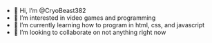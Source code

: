 - 👋 Hi, I’m @CryoBeast382
- 👀 I’m interested in video games and programming
- 🌱 I’m currently learning how to program in html, css, and javascript
- 💞️ I’m looking to collaborate on not anything right now
